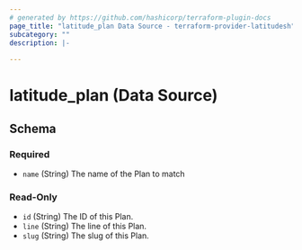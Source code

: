 ```yaml
---
# generated by https://github.com/hashicorp/terraform-plugin-docs
page_title: "latitude_plan Data Source - terraform-provider-latitudesh"
subcategory: ""
description: |-
  
---
```


# latitude_plan (Data Source)





<!-- schema generated by tfplugindocs -->
## Schema

### Required

- `name` (String) The name of the Plan to match

### Read-Only

- `id` (String) The ID of this Plan.
- `line` (String) The line of this Plan.
- `slug` (String) The slug of this Plan.


